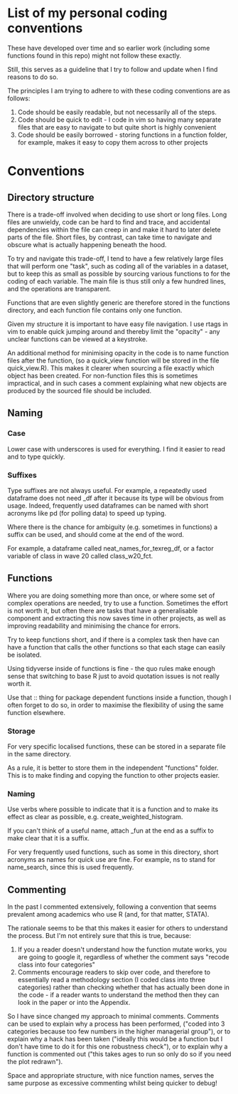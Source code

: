 # List of my personal coding conventions

These have developed over time and so earlier work (including some functions found in this repo) might not follow these exactly. 

Still, this serves as a guideline that I try to follow and update when I find reasons to do so.

The principles I am trying to adhere to with these coding conventions are as follows:

1. Code should be easily readable, but not necessarily all of the steps. 
2. Code should be quick to edit - I code in vim so having many separate files that are easy to navigate to but quite short is highly convenient
3. Code should be easily borrowed - storing functions in a function folder, for example, makes it easy to copy them across to other projects

# Conventions

## Directory structure

There is a trade-off involved when deciding to use short or long files. Long files are unwieldy, code can be hard to find and trace, and accidental dependencies within the file can creep in and make it hard to later delete parts of the file. Short files, by contrast, can take time to navigate and obscure what is actually happening beneath the hood. 

To try and navigate this trade-off, I tend to have a few relatively large files that will perform one "task", such as coding all of the variables in a dataset, but to keep this as small as possible by sourcing various functions to for the coding of each variable. The main file is thus still only a few hundred lines, and the operations are transparent. 

Functions that are even slightly generic are therefore stored in the functions directory, and each function file contains only one function.

Given my structure it is important to have easy file navigation. I use rtags in vim to enable quick jumping around and thereby limit the "opacity" - any unclear functions can be viewed at a keystroke.

An additional method for minimising opacity in the code is to name function files after the function, (so a quick_view function will be stored in the file quick_view.R). This makes it clearer when sourcing a file exactly which object has been created. For non-function files this is sometimes impractical, and in such cases a comment explaining what new objects are produced by the sourced file should be included.

## Naming 

### Case

Lower case with underscores is used for everything. I find it easier to read and to type quickly.

### Suffixes

Type suffixes are not always useful. For example, a repeatedly used dataframe does not need _df after it because its type will be obvious from usage. Indeed, frequently used dataframes can be named with short acronyms like pd (for polling data) to speed up typing.

Where there is the chance for ambiguity (e.g. sometimes in functions) a suffix can be used, and should come at the end of the word.

For example, a dataframe called neat_names_for_texreg_df, or a factor variable of class in wave 20 called class_w20_fct. 

## Functions

Where you are doing something more than once, or where some set of complex operations are needed, try to use a function. Sometimes the effort is not worth it, but often there are tasks that have a generalisable component and extracting this now saves time in other projects, as well as improving readability and minimising the chance for errors.

Try to keep functions short, and if there is a complex task then have can have a function that calls the other functions so that each stage can easily be isolated. 

Using tidyverse inside of functions is fine - the quo rules make enough sense that switching to base R just to avoid quotation issues is not really worth it. 

Use that :: thing for package dependent functions inside a function, though I often forget to do so, in order to maximise the flexibility of using the same function elsewhere.

### Storage

For very specific localised functions, these can be stored in a separate file in the same directory.

As a rule, it is better to store them in the independent "functions" folder. This is to make finding and copying the function to other projects easier.

### Naming

Use verbs where possible to indicate that it is a function and to make its effect as clear as possible, e.g. create_weighted_histogram.

If you can't think of a useful name, attach _fun at the end as a suffix to make clear that it is a suffix.

For very frequently used functions, such as some in this directory, short acronyms as names for quick use are fine. For example, ns to stand for name_search, since this is used frequently.

## Commenting

In the past I commented extensively, following a convention that seems prevalent among academics who use R (and, for that matter, STATA).

The rationale seems to be that this makes it easier for others to understand the process. But I'm not entirely sure that this is true, because:

1. If you a reader doesn't understand how the function mutate works, you are going to google it, regardless of whether the comment says "recode class into four categories"
2. Comments encourage readers to skip over code, and therefore to essentially read a methodology section (I coded class into three categories) rather than checking whether that has actually been done in the code - if a reader wants to understand the method then they can look in the paper or into the Appendix. 

So I have since changed my approach to minimal comments. Comments can be used to explain why a process has been performed, ("coded into 3 categories because too few numbers in the higher managerial group"), or to explain why a hack has been taken ("ideally this would be a function but I don't have time to do it for this one robustness check"), or to explain why a function is commented out ("this takes ages to run so only do so if you need the plot redrawn").

Space and appropriate structure, with nice function names, serves the same purpose as excessive commenting whilst being quicker to debug!



